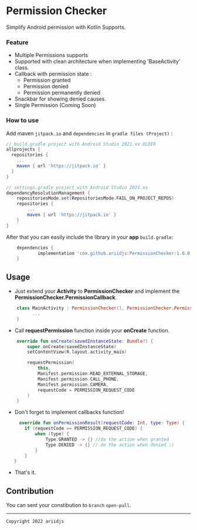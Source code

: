 # Permission Checker

Simplify Android permission with Kotlin Supports.

### Feature
- Multiple Permissions supports
- Supported with clean architecture when implementing 'BaseActivity' class.
- Callback with permission state :
    - Permission granted
    - Permission denied
    - Permission permanently denied
- Snackbar for showing denied causes.
- Single Permission (Coming Soon)

### How to use
Add maven `jitpack.io` and `dependencies` in `gradle files (Project)` :
```gradle
// build.gradle project with Android Studio 2021.xx OLDER
allprojects {
  repositories {
    ...
    maven { url 'https://jitpack.io' }
  }
}

// settings.gradle project with Android Studio 2021.xx
dependencyResolutionManagement {
    repositoriesMode.set(RepositoriesMode.FAIL_ON_PROJECT_REPOS)
    repositories {
        ...
        maven { url 'https://jitpack.io' }
    }
}
```

After that you can easily include the library in your **app** `build.gradle`:

```gradle
	dependencies {
	        implementation 'com.github.ariidjs:PermissionChecker:1.0.0'
	}
```

## Usage

 - Just extend your **Activity** to **PermissionChecker** and implement the **PermissionChecker.PermissionCallback**.
```kotlin
    class MainActivity : PermissionChecker(), PermissionChecker.PermissionCallback {
          ...
    }
```
 - Call **requestPermission** function inside your **onCreate** function.
```kotlin
    override fun onCreate(savedInstanceState: Bundle?) {
        super.onCreate(savedInstanceState)
        setContentView(R.layout.activity_main)

        requestPermission(
            this,
            Manifest.permission.READ_EXTERNAL_STORAGE,
            Manifest.permission.CALL_PHONE,
            Manifest.permission.CAMERA,
            requestCode = PERMISSION_REQUEST_CODE
        )
    }
```
 - Don't forget to implement callbacks function!
 ```kotlin
      override fun onPermissionResult(requestCode: Int, type: Type) {
        if (requestCode == PERMISSION_REQUEST_CODE) {
            when (type) {
                Type.GRANTED -> {} //do the action when granted
                Type.DENIED -> {} // do the action when denied :)
            }
        }
    }
 ```
- That's it.


## Contribution
You can sent your constibution to `branch` `open-pull`.

---

```
Copyright 2022 ariidjs
```
